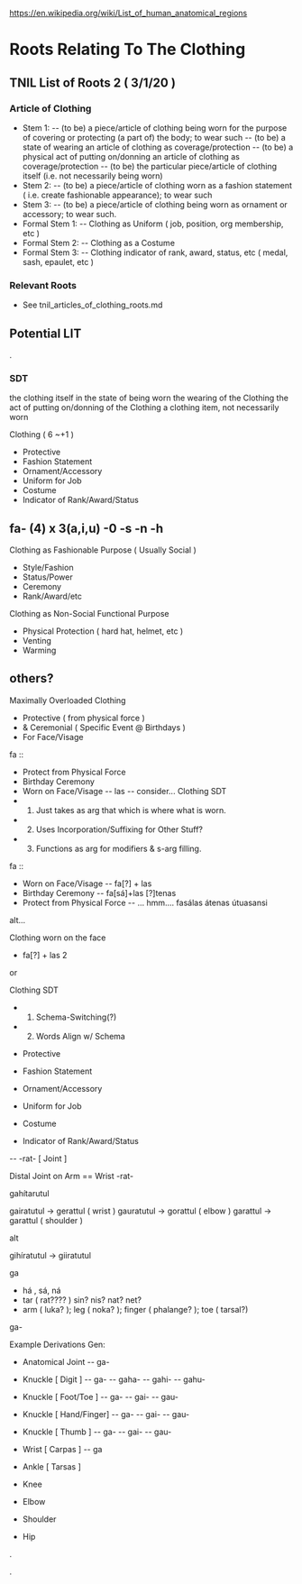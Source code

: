 https://en.wikipedia.org/wiki/List_of_human_anatomical_regions

# Roots Relating To The Clothing
## TNIL List of Roots 2 ( 3/1/20 )
### Article of Clothing
- Stem 1:
-- (to be) a piece/article of clothing being worn for the purpose of covering or protecting (a part of) the body; to wear such
-- (to be) a state of wearing an article of clothing as coverage/protection
-- (to be) a physical act of putting on/donning an article of clothing as coverage/protection
-- (to be) the particular piece/article of clothing itself (i.e. not necessarily being worn)
- Stem 2:
-- (to be) a piece/article of clothing worn as a fashion statement ( i.e. create  fashionable appearance); to wear such
- Stem 3:
-- (to be) a piece/article of clothing being worn as ornament or accessory; to wear such.
- Formal Stem 1:
-- Clothing as Uniform ( job, position, org membership, etc )
- Formal Stem 2:
-- Clothing as a Costume
- Formal Stem 3:
-- Clothing indicator of rank, award, status, etc ( medal, sash, epaulet, etc )
### Relevant Roots
- See tnil_articles_of_clothing_roots.md
## Potential LIT










.
### SDT
the clothing itself in the state of being worn
the wearing of the Clothing
the act of putting on/donning of the Clothing
a clothing item, not necessarily worn


Clothing ( 6 ~+1 )
- Protective
- Fashion Statement
- Ornament/Accessory
- Uniform for Job
- Costume
- Indicator of Rank/Award/Status

fa-
(4) x 3(a,i,u)
-0
-s
-n
-h
--
Clothing as Fashionable Purpose ( Usually Social )
- Style/Fashion
- Status/Power
- Ceremony
- Rank/Award/etc

Clothing as Non-Social Functional Purpose
- Physical Protection ( hard hat, helmet, etc )
- Venting
- Warming

others?
-
Maximally Overloaded Clothing
- Protective ( from physical force )
- & Ceremonial ( Specific Event @ Birthdays )
- For Face/Visage

fa ::
- Protect from Physical Force
- Birthday Ceremony
- Worn on Face/Visage
-- las
--
consider...
Clothing SDT
- 1. Just takes as arg that which is where what is worn.
- 2. Uses Incorporation/Suffixing for Other Stuff?
- 3. Functions as arg for modifiers & s-arg filling.

fa ::
- Worn on Face/Visage
-- fa[?] + las
- Birthday Ceremony
-- fa[sá]+las [?]tenas
- Protect from Physical Force
-- ... hmm....
fasálas átenas útuasansi

alt...

Clothing worn on the face
- fa[?] + las
2

or

Clothing SDT
- 1. Schema-Switching(?)
- 2. Words Align w/ Schema

- Protective
- Fashion Statement
- Ornament/Accessory
- Uniform for Job
- Costume
- Indicator of Rank/Award/Status

--
-rat- [ Joint ]

Distal Joint on Arm == Wrist
-rat-

gahítarutul


gairatutul
-> gerattul ( wrist )
gauratutul
-> gorattul ( elbow )
garattul
-> garattul ( shoulder )

alt

gihíratutul
-> giiratutul

ga
+ há , sá, ná
+ tar ( rat???? ) sin? nis? nat? net?
+ arm ( luka? ); leg ( noka? ); finger ( phalange? ); toe ( tarsal?)

ga-

Example Derivations
Gen:
- Anatomical Joint
-- ga-

- Knuckle [ Digit ]
-- ga-
-- gaha-
-- gahi-
-- gahu-

- Knuckle [ Foot/Toe ]
-- ga-
-- gai-
-- gau-

- Knuckle [ Hand/Finger]
-- ga-
-- gai-
-- gau-

- Knuckle [ Thumb ]
-- ga-
-- gai-
-- gau-

- Wrist [ Carpas ]
-- ga
- Ankle [ Tarsas ]

- Knee
- Elbow

- Shoulder
- Hip




.




.
